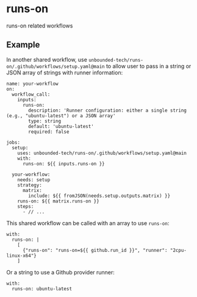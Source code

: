 # runs-on

runs-on related workflows

## Example

In another shared workflow, use `unbounded-tech/runs-on/.github/workflows/setup.yaml@main` to allow user to pass in a string or JSON array of strings with runner information:

```
name: your-workflow
on:
  workflow_call:
    inputs:
      runs-on:
        description: 'Runner configuration: either a single string (e.g., "ubuntu-latest") or a JSON array'
        type: string
        default: 'ubuntu-latest'
        required: false

jobs:
  setup:
    uses: unbounded-tech/runs-on/.github/workflows/setup.yaml@main
    with:
      runs-on: ${{ inputs.runs-on }}
  
  your-workflow:
    needs: setup
    strategy:
      matrix:
        include: ${{ fromJSON(needs.setup.outputs.matrix) }}
    runs-on: ${{ matrix.runs-on }}
    steps:
      - // ...
```

This shared workflow can be called with an array to use `runs-on`:

```
with:
  runs-on: |
    [
      {"runs-on": "runs-on=${{ github.run_id }}", "runner": "2cpu-linux-x64"}
    ]
```

Or a string to use a Github provider runner:

```
with:
  runs-on: ubuntu-latest
```
